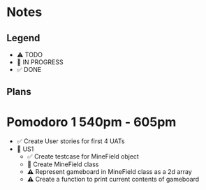 # Notes

## Legend

- ⚠ TODO
- 🚧 IN PROGRESS
- ✅ DONE

## Plans

# Pomodoro 1 540pm - 605pm

- ✅ Create User stories for first 4 UATs
- 🚧 US1
  - ✅ Create testcase for MineField object
  - 🚧 Create MineField class
  - ⚠ Represent gameboard in MineField class as a 2d array
  - ⚠ Create a function to print current contents of gameboard
